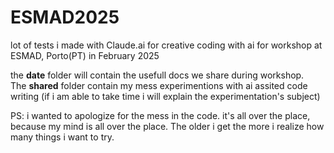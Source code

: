 # ESMAD2025
lot of tests i made with Claude.ai for creative coding with ai for workshop at ESMAD, Porto(PT) in February 2025

the __date__ folder will contain the usefull docs we share during workshop.  
The __shared__ folder contain my mess experimentions with ai assited code writing (if i am able to take time i will explain the experimentation's subject)
  
PS: i wanted to apologize for the mess in the code. it's all over the place, because my mind is all over the place.
The older i get the more i realize how many things i want to try.
